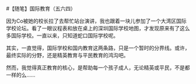 #【随笔】国际教育（五六四）

因为Co被她的校长拉了去帮忙站台演讲，我也跟着一块儿参加了一个大湾区国际学校论坛。看了一眼议程表和放在桌上的深圳国际学校地图，才发现原来有了这么多国际学校。一直以来，只知道蛇口国际学校呢。

其实，一直觉得，国际学校和国内教育这两条路，只是一个暂时的分界线。或许，最终实际的分野，还是精英教育与平民教育的鸿沟吧。

然而，我觉得真正教育的核心，是帮助每一个孩子成人，无论精英或平民，不是都一样的么……